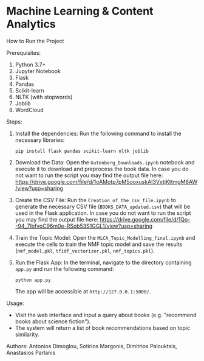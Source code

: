 # Machine Learning & Content Analytics

How to Run the Project

Prerequisites:
1. Python 3.7+ 
2. Jupyter Notebook
3. Flask
4. Pandas
5. Scikit-learn
6. NLTK (with stopwords)
7. Joblib
8. WordCloud

Steps:
1. Install the dependencies:
   Run the following command to install the necessary libraries:
   ```
   pip install flask pandas scikit-learn nltk joblib
   ```

2. Download the Data:
   Open the `Gutenberg_Downloads.ipynb` notebook and execute it to download and preprocess the book data. In case you do not want to run the script you may find the output file here:
   https://drive.google.com/file/d/1oAMotp7pM5ooxuskAI3VxtjKttmgM8AW/view?usp=sharing

4. Create the CSV File:
   Run the `Creation_of_the_csv_file.ipynb` to generate the necessary CSV file (`BOOKS_DATA_updated.csv`) that will be used in the Flask application. In case you do not want to run the script you may find the output file here:
   https://drive.google.com/file/d/1Qo--94_7lbfvoC96m0e-RSob53S1GGL1/view?usp=sharing

6. Train the Topic Model:
   Open the `MLCA_Topic_Modelling_final.ipynb` and execute the cells to train the NMF topic model and save the results (`nmf_model.pkl`, `tfidf_vectorizer.pkl`, `nmf_topics.pkl`).

7. Run the Flask App:
   In the terminal, navigate to the directory containing `app.py` and run the following command:
   ```
   python app.py
   ```
   The app will be accessible at `http://127.0.0.1:5000/`.

Usage:
- Visit the web interface and input a query about books (e.g. "recommend books about science fiction").
- The system will return a list of book recommendations based on topic similarity.


Authors: Antonios Dimoglou, Sotirios Margonis, Dimitrios Palouktsis, Anastasios Parlanis
